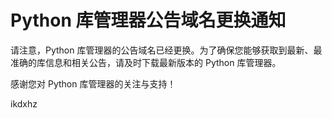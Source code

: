 # Python 库管理器公告域名更换通知

请注意，Python 库管理器的公告域名已经更换。为了确保您能够获取到最新、最准确的库信息和相关公告，请及时下载最新版本的 Python 库管理器。

感谢您对 Python 库管理器的关注与支持！

ikdxhz
